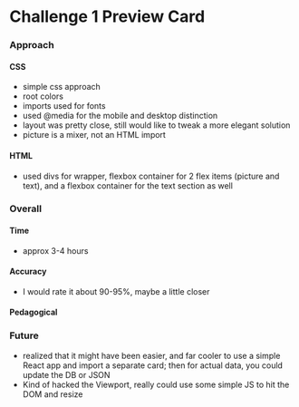 # Challenge 1 Preview Card

### Approach

#### CSS
- simple css approach
- root colors
- imports used for fonts
- used @media for the mobile and desktop distinction
- layout was pretty close, still would like to tweak a more elegant solution
- picture is a mixer, not an HTML import


#### HTML
- used divs for wrapper, flexbox container for 2 flex items (picture and text), and a flexbox container for the text section as well

### Overall

#### Time
- approx 3-4 hours

#### Accuracy
- I would rate it about 90-95%, maybe a little closer

#### Pedagogical 

### Future
- realized that it might have been easier, and far cooler to use a simple React app and import a separate card; then for actual data, you could update the DB or JSON
- Kind of hacked the Viewport, really could use some simple JS to hit the DOM and resize